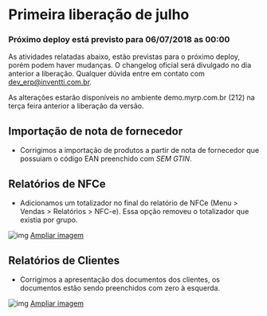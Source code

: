 # Primeira liberação de julho

### Próximo deploy está previsto para 06/07/2018 as 00:00
As atividades relatadas abaixo, estão previstas para o próximo deploy, porém podem haver mudanças. O changelog oficial será divulgado no dia anterior a liberação. Qualquer dúvida entre em contato com dev_erp@inventti.com.br.

As alterações estarão disponíveis no ambiente demo.myrp.com.br (212) na terça feira anterior a liberação da versão.

## Importação de nota de fornecedor

* Corrigimos a importação de produtos a partir de nota de fornecedor que possuiam o código EAN preenchido com *SEM GTIN*.

## Relatórios de NFCe

* Adicionamos um totalizador no final do relatório de NFCe (Menu > Vendas > Relatórios > NFC-e). Essa opção removeu o totalizador que existia por grupo.

![img](https://i.imgur.com/TNYxWLU.png)
[Ampliar imagem](https://i.imgur.com/TNYxWLU.png)

## Relatórios de Clientes

* Corrigimos a apresentação dos documentos dos clientes, os documentos estão sendo preenchidos com zero à esquerda.

![img](https://i.imgur.com/CA0ukRj.png)
[Ampliar imagem](https://i.imgur.com/CA0ukRj.png)
